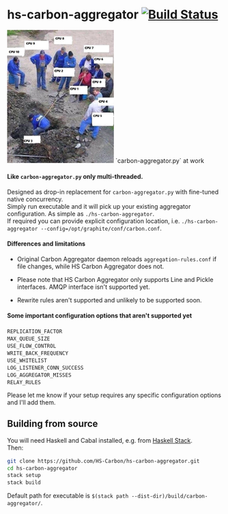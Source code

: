 # hs-carbon-aggregator [![Build Status](https://travis-ci.org/HS-Carbon/hs-carbon-aggregator.svg?branch=master)](https://travis-ci.org/HS-Carbon/hs-carbon-aggregator)

<img src="https://raw.githubusercontent.com/HS-Carbon/hs-carbon-aggregator/master/readme-resources/multicore.jpg" width="250"/>  
`carbon-aggregator.py` at work

#### Like `carbon-aggregator.py` only multi-threaded.
Designed as drop-in replacement for `carbon-aggregator.py` with fine-tuned native concurrency.  
Simply run executable and it will pick up your existing aggregator configuration. As simple as `./hs-carbon-aggregator`.  
If required you can provide explicit configuration location, i.e. `./hs-carbon-aggregator --config=/opt/graphite/conf/carbon.conf`.

#### Differences and limitations

- Original Carbon Aggregator daemon reloads `aggregation-rules.conf` if file changes, while HS Carbon Aggregator does not.

- Please note that HS Carbon Aggregator only supports Line and Pickle interfaces. AMQP interface isn't supported yet.

- Rewrite rules aren't supported and unlikely to be supported soon.

#### Some important configuration options that aren't supported yet
`REPLICATION_FACTOR`  
`MAX_QUEUE_SIZE`  
`USE_FLOW_CONTROL`  
`WRITE_BACK_FREQUENCY`  
`USE_WHITELIST`  
`LOG_LISTENER_CONN_SUCCESS`  
`LOG_AGGREGATOR_MISSES`  
`RELAY_RULES`  

Please let me know if your setup requires any specific configuration options and I'll add them.

## Building from source
You will need Haskell and Cabal installed, e.g. from [Haskell Stack](https://docs.haskellstack.org/en/stable/install_and_upgrade/).  
Then:
```bash
git clone https://github.com/HS-Carbon/hs-carbon-aggregator.git
cd hs-carbon-aggregator
stack setup
stack build
```
Default path for executable is `$(stack path --dist-dir)/build/carbon-aggregator/`.
